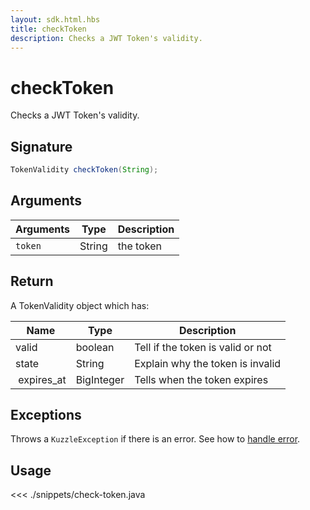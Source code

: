 ```yaml
---
layout: sdk.html.hbs
title: checkToken
description: Checks a JWT Token's validity.
---
```


# checkToken

Checks a JWT Token's validity.

## Signature

```java
TokenValidity checkToken(String);
```

## Arguments

| Arguments | Type   | Description |
| --------- | ------ | ----------- |
| `token`   | String | the token   |

## Return

A TokenValidity object which has:

| Name        | Type       | Description                       |
| ----------- | ---------- | --------------------------------- |
| valid       | boolean    | Tell if the token is valid or not |
| state       | String     | Explain why the token is invalid  |
|  expires_at | BigInteger | Tells when the token expires      |

## Exceptions

Throws a `KuzzleException` if there is an error. See how to [handle error](/sdk-reference/java/1/error-handling).

## Usage

<<< ./snippets/check-token.java
